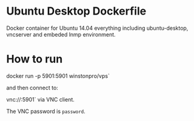 # Ubuntu Desktop Dockerfile

Docker container for Ubuntu 14.04 everything including ubuntu-desktop, vncserver and embeded lnmp environment.

# How to run

docker run -p 5901:5901 winstonpro/vps`

and then connect to:

vnc://<host>:5901` via VNC client.

The VNC password is `password`.
